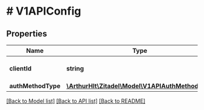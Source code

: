 # # V1APIConfig

## Properties

Name | Type | Description | Notes
------------ | ------------- | ------------- | -------------
**clientId** | **string** | generated oauth2/oidc client_id | [optional]
**authMethodType** | [**\ArthurHlt\Zitadel\Model\V1APIAuthMethodType**](V1APIAuthMethodType.md) |  | [optional]

[[Back to Model list]](../../README.md#models) [[Back to API list]](../../README.md#endpoints) [[Back to README]](../../README.md)
